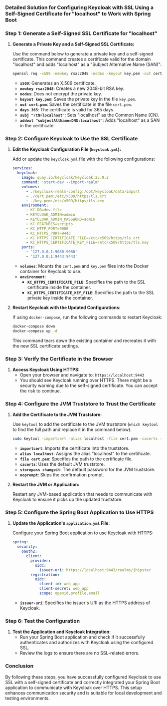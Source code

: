 ### **Detailed Solution for Configuring Keycloak with SSL Using a Self-Signed Certificate for "localhost" to Work with Spring Boot**

### **Step 1: Generate a Self-Signed SSL Certificate for "localhost"**

1. **Generate a Private Key and a Self-Signed SSL Certificate:**

   Use the command below to generate a private key and a self-signed certificate. This command creates a certificate valid for the domain "localhost" and adds "localhost" as a "Subject Alternative Name (SAN)":

   ```bash
   openssl req -x509 -newkey rsa:2048 -nodes -keyout key.pem -out cert.pem -days 365 -subj "/CN=localhost" -addext "subjectAltName=DNS:localhost"
   ```

   - **`x509`**: Generates an X.509 certificate.
   - **`newkey rsa:2048`**: Creates a new 2048-bit RSA key.
   - **`nodes`**: Does not encrypt the private key.
   - **`keyout key.pem`**: Saves the private key in the file `key.pem`.
   - **`out cert.pem`**: Saves the certificate in the file `cert.pem`.
   - **`days 365`**: The certificate is valid for 365 days.
   - **`subj "/CN=localhost"`**: Sets "localhost" as the Common Name (CN).
   - **`addext "subjectAltName=DNS:localhost"`**: Adds "localhost" as a SAN in the certificate.

### **Step 2: Configure Keycloak to Use the SSL Certificate**

1. **Edit the Keycloak Configuration File (`keycloak.yml`):**

   Add or update the `keycloak.yml` file with the following configurations:

   ```yaml
   services:
     keycloak:
       image: quay.io/keycloak/keycloak:25.0.2
       command: 'start-dev --import-realm'
       volumes:
         - ./keycloak-realm-config:/opt/keycloak/data/import
         - ./cert.pem:/etc/x509/https/tls.crt
         - ./key.pem:/etc/x509/https/tls.key
       environment:
         - KC_DB=dev-file
         - KEYCLOAK_ADMIN=admin
         - KEYCLOAK_ADMIN_PASSWORD=admin
         - KC_FEATURES=scripts
         - KC_HTTP_PORT=9080
         - KC_HTTPS_PORT=9443
         - KC_HTTPS_CERTIFICATE_FILE=/etc/x509/https/tls.crt
         - KC_HTTPS_CERTIFICATE_KEY_FILE=/etc/x509/https/tls.key
       ports:
         - '127.0.0.1:9080:9080'
         - '127.0.0.1:9443:9443'
   ```

   - **`volumes`**: Mounts the `cert.pem` and `key.pem` files into the Docker container for Keycloak to use.
   - **`environment`**:
     - **`KC_HTTPS_CERTIFICATE_FILE`**: Specifies the path to the SSL certificate inside the container.
     - **`KC_HTTPS_CERTIFICATE_KEY_FILE`**: Specifies the path to the SSL private key inside the container.

2. **Restart Keycloak with the Updated Configurations:**

   If using `docker-compose`, run the following commands to restart Keycloak:

   ```bash
   docker-compose down
   docker-compose up -d
   ```

   This command tears down the existing container and recreates it with the new SSL certificate settings.

### **Step 3: Verify the Certificate in the Browser**

1. **Access Keycloak Using HTTPS:**
   - Open your browser and navigate to: `https://localhost:9443`
   - You should see Keycloak running over HTTPS. There might be a security warning due to the self-signed certificate. You can accept the risk to continue.

### **Step 4: Configure the JVM Truststore to Trust the Certificate**

1. **Add the Certificate to the JVM Truststore:**

   Use `keytool` to add the certificate to the JVM truststore (`which keytool` to find the full path and replace it in the command below):

   ```bash
   sudo keytool -importcert -alias localhost -file cert.pem -cacerts -storepass changeit -noprompt
   ```

   - **`importcert`**: Imports the certificate into the truststore.
   - **`alias localhost`**: Assigns the alias "localhost" to the certificate.
   - **`file cert.pem`**: Specifies the path to the certificate file.
   - **`cacerts`**: Uses the default JVM truststore.
   - **`storepass changeit`**: The default password for the JVM truststore.
   - **`noprompt`**: Skips the confirmation prompt.

2. **Restart the JVM or Application:**

   Restart any JVM-based application that needs to communicate with Keycloak to ensure it picks up the updated truststore.

### **Step 5: Configure the Spring Boot Application to Use HTTPS**

1. **Update the Application's `application.yml` File:**

   Configure your Spring Boot application to use Keycloak with HTTPS:

   ```yaml
   spring:
     security:
       oauth2:
         client:
           provider:
             oidc:
               issuer-uri: https://localhost:9443/realms/jhipster
           registration:
             oidc:
               client-id: web_app
               client-secret: web_app
               scope: openid,profile,email
   ```

   - **`issuer-uri`**: Specifies the issuer's URI as the HTTPS address of Keycloak.

### **Step 6: Test the Configuration**

1. **Test the Application and Keycloak Integration:**
   - Run your Spring Boot application and check if it successfully authenticates and authorizes with Keycloak using the configured SSL.
   - Review the logs to ensure there are no SSL-related errors.

### **Conclusion**

By following these steps, you have successfully configured Keycloak to use SSL with a self-signed certificate and correctly integrated your Spring Boot application to communicate with Keycloak over HTTPS. This setup enhances communication security and is suitable for local development and testing environments.
